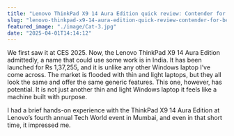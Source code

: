```yaml
---
title: "Lenovo ThinkPad X9 14 Aura Edition quick review: Contender for best-looking, most portable powerful laptop"
slug: "lenovo-thinkpad-x9-14-aura-edition-quick-review-contender-for-best-looking-most-portable-powerful-laptop"
featured_image: "./image/Cat-3.jpg"
date: "2025-04-01T14:14:12"
---
```

We first saw it at CES 2025. Now, the Lenovo ThinkPad X9 14 Aura Edition
admittedly, a name that could use some work is in India. It has been launched
for Rs 1,37,255, and it is unlike any other Windows laptop I’ve come across. The
market is flooded with thin and light laptops, but they all look the same and
offer the same generic features. This one, however, has potential. It is not
just another thin and light Windows laptop it feels like a machine built with
purpose.

I had a brief hands-on experience with the ThinkPad X9 14 Aura Edition at
Lenovo’s fourth annual Tech World event in Mumbai, and even in that short time,
it impressed me.